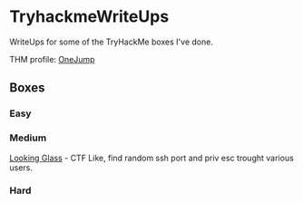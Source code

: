 # TryhackmeWriteUps
WriteUps for some of the TryHackMe boxes I've done.

THM profile: [OneJump](https://tryhackme.com/p/OneJump)

## Boxes

### Easy

### Medium

[Looking Glass](/LookingGlass/writeup.md) - CTF Like, find random ssh port and priv esc trought various users.

### Hard
